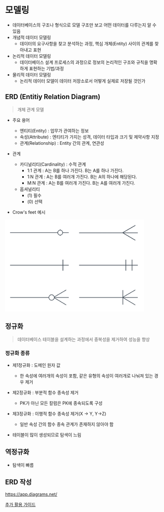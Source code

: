# 모델링

- 데이터베이스의 구조나 형식으로 모델 구조만 보고 어떤 데이터를 다루는지 알 수 있음
- 개념적 데이터 모델링
  - 데이터의 요구사항을 찾고 분석하는 과정, 핵심 개체(Entity) 사이의 관계를 찾아내고 표현
- 논리적 데이터 모델링
  - 데이터베이스 설계 프로세스의 과정으로 정보의 논리적인 구조와 규칙을 명확하게 표현하는 기법/과정
- 물리적 데이터 모델링
  - 논리적 데이터 모델이 데이터 저장소로서 어떻게 실제로 저장될 것인가

## ERD (Entitiy Relation Diagram)

> 개체 관계 모델

- 주요 용어
  - 엔티티(Entity) : 업무가 관여하는 정보
  - 속성(Attribute) : 엔티티가 가지는 성격, 데이터 타입과 크기 및 제약사항 지정
  - 관계(Relationship) : Entity 간의 관계, 연관성

- 관계
  - 카디널리티(Cardinality) : 수적 관계
    - 1:1 관계 : A는 B를 하나 가진다. B는 A를 하나 가진다.
    - 1:N 관계 : A는 B를 여러개 가진다. B는 A의 하나에 해당된다.
    - M:N 관계 : A는 B를 여러개 가진다. B는 A를 여러개 가진다.
  - 옵셔널리티
    - (1) 필수
    - (0) 선택

- Crow's feet 예시

![image-20220825072600721](05_ERD.assets/image-20220825072600721.png)

## 정규화

> 데이터베이스 테이블을 설계하는 과정에서 중복성을 제거하여 성능을 향상

### 정규화 종류

- 제1정규화 : 도메인 원자 값
  - 한 속성에 여러개의 속성이 포함, 같은 유형의 속성이 여러개로 나눠져 있는 경우 제거
- 제2정규화 : 부분적 함수 종속성 제거
  - PK가 아닌 모든 칼럼은 PK에 종속되도록 구성
- 제3정규화 : 이행적 함수 종속성 제거(X -> Y, Y->Z)
  - 일반 속성 간의 함수 종속 관계가 존재하지 않아야 함

- 테이블이 많이 생성되므로 탐색이 느림

## 역정규화

- 탐색이 빠름

## ERD 작성

https://app.diagrams.net/

[추가 활용 가이드](https://drawio-app.com/entity-relationship-diagrams-with-draw-io/)